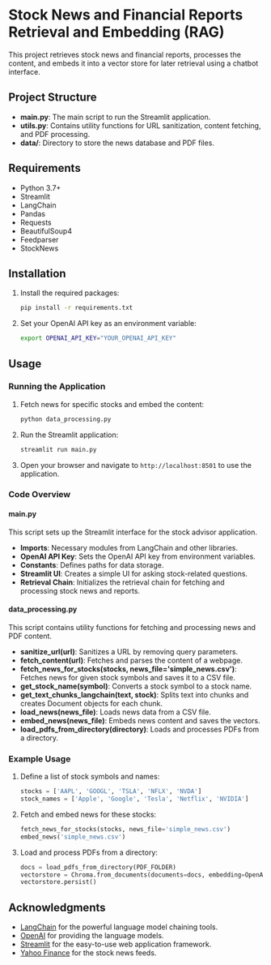 # Stock News and Financial Reports Retrieval and Embedding (RAG)

This project retrieves stock news and financial reports, processes the content, and embeds it into a vector store for later retrieval using a chatbot interface.

## Project Structure

- **main.py**: The main script to run the Streamlit application.
- **utils.py**: Contains utility functions for URL sanitization, content fetching, and PDF processing.
- **data/**: Directory to store the news database and PDF files.

## Requirements

- Python 3.7+
- Streamlit
- LangChain
- Pandas
- Requests
- BeautifulSoup4
- Feedparser
- StockNews

## Installation


1. Install the required packages:

    ```sh
    pip install -r requirements.txt
    ```

2. Set your OpenAI API key as an environment variable:

    ```sh
    export OPENAI_API_KEY="YOUR_OPENAI_API_KEY"
    ```

## Usage

### Running the Application

1. Fetch news for specific stocks and embed the content:

    ```sh
    python data_processing.py
    ```

2. Run the Streamlit application:

    ```sh
    streamlit run main.py
    ```

3. Open your browser and navigate to `http://localhost:8501` to use the application.

### Code Overview

#### main.py

This script sets up the Streamlit interface for the stock advisor application.

- **Imports**: Necessary modules from LangChain and other libraries.
- **OpenAI API Key**: Sets the OpenAI API key from environment variables.
- **Constants**: Defines paths for data storage.
- **Streamlit UI**: Creates a simple UI for asking stock-related questions.
- **Retrieval Chain**: Initializes the retrieval chain for fetching and processing stock news and reports.

#### data_processing.py

This script contains utility functions for fetching and processing news and PDF content.

- **sanitize_url(url)**: Sanitizes a URL by removing query parameters.
- **fetch_content(url)**: Fetches and parses the content of a webpage.
- **fetch_news_for_stocks(stocks, news_file='simple_news.csv')**: Fetches news for given stock symbols and saves it to a CSV file.
- **get_stock_name(symbol)**: Converts a stock symbol to a stock name.
- **get_text_chunks_langchain(text, stock)**: Splits text into chunks and creates Document objects for each chunk.
- **load_news(news_file)**: Loads news data from a CSV file.
- **embed_news(news_file)**: Embeds news content and saves the vectors.
- **load_pdfs_from_directory(directory)**: Loads and processes PDFs from a directory.

### Example Usage

1. Define a list of stock symbols and names:

    ```python
    stocks = ['AAPL', 'GOOGL', 'TSLA', 'NFLX', 'NVDA']
    stock_names = ['Apple', 'Google', 'Tesla', 'Netflix', 'NVIDIA']
    ```

2. Fetch and embed news for these stocks:

    ```python
    fetch_news_for_stocks(stocks, news_file='simple_news.csv')
    embed_news('simple_news.csv')
    ```

3. Load and process PDFs from a directory:

    ```python
    docs = load_pdfs_from_directory(PDF_FOLDER)
    vectorstore = Chroma.from_documents(documents=docs, embedding=OpenAIEmbeddings(), persist_directory=DATA_PATH)
    vectorstore.persist()
    ```

## Acknowledgments

- [LangChain](https://github.com/langchain-ai/langchain) for the powerful language model chaining tools.
- [OpenAI](https://openai.com/) for providing the language models.
- [Streamlit](https://www.streamlit.io/) for the easy-to-use web application framework.
- [Yahoo Finance](https://finance.yahoo.com/) for the stock news feeds.
